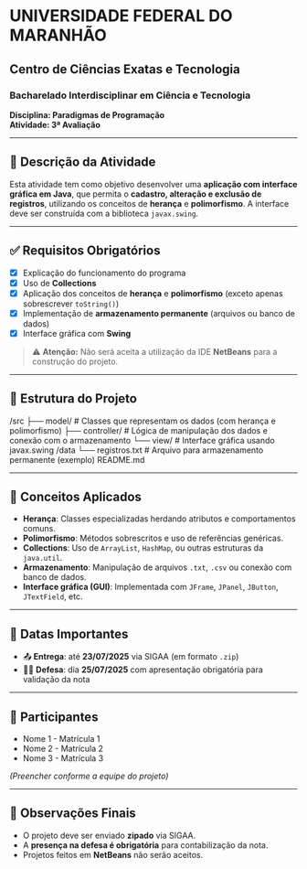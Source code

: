 # UNIVERSIDADE FEDERAL DO MARANHÃO  
## Centro de Ciências Exatas e Tecnologia  
### Bacharelado Interdisciplinar em Ciência e Tecnologia  
**Disciplina: Paradigmas de Programação**  
**Atividade: 3ª Avaliação**

---

## 📌 Descrição da Atividade

Esta atividade tem como objetivo desenvolver uma **aplicação com interface gráfica em Java**, que permita o **cadastro, alteração e exclusão de registros**, utilizando os conceitos de **herança** e **polimorfismo**. A interface deve ser construída com a biblioteca `javax.swing`.

---

## ✅ Requisitos Obrigatórios

- [x] Explicação do funcionamento do programa  
- [x] Uso de **Collections**  
- [x] Aplicação dos conceitos de **herança** e **polimorfismo** (exceto apenas sobrescrever `toString()`)  
- [x] Implementação de **armazenamento permanente** (arquivos ou banco de dados)  
- [x] Interface gráfica com **Swing**  

> ⚠️ **Atenção:** Não será aceita a utilização da IDE **NetBeans** para a construção do projeto.

---

## 📂 Estrutura do Projeto

/src
├── model/ # Classes que representam os dados (com herança e polimorfismo)
├── controller/ # Lógica de manipulação dos dados e conexão com o armazenamento
└── view/ # Interface gráfica usando javax.swing
/data
└── registros.txt # Arquivo para armazenamento permanente (exemplo)
README.md


---

## 🧠 Conceitos Aplicados

- **Herança**: Classes especializadas herdando atributos e comportamentos comuns.
- **Polimorfismo**: Métodos sobrescritos e uso de referências genéricas.
- **Collections**: Uso de `ArrayList`, `HashMap`, ou outras estruturas da `java.util`.
- **Armazenamento**: Manipulação de arquivos `.txt`, `.csv` ou conexão com banco de dados.
- **Interface gráfica (GUI)**: Implementada com `JFrame`, `JPanel`, `JButton`, `JTextField`, etc.

---

## 📅 Datas Importantes

- 📤 **Entrega**: até **23/07/2025** via SIGAA (em formato `.zip`)
- 👩‍🏫 **Defesa**: dia **25/07/2025** com apresentação obrigatória para validação da nota

---

## 👥 Participantes

- Nome 1 - Matrícula 1  
- Nome 2 - Matrícula 2  
- Nome 3 - Matrícula 3  

*(Preencher conforme a equipe do projeto)*

---

## 🚫 Observações Finais

- O projeto deve ser enviado **zipado** via SIGAA.
- A **presença na defesa é obrigatória** para contabilização da nota.
- Projetos feitos em **NetBeans** não serão aceitos.

